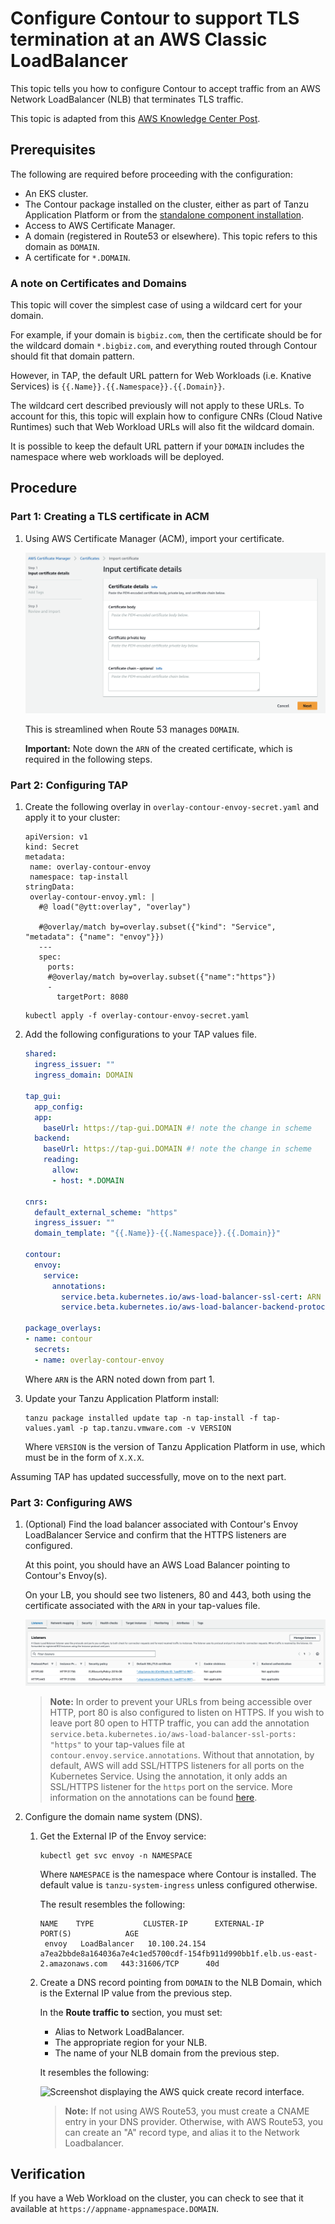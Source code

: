 # Configure Contour to support TLS termination at an AWS Classic LoadBalancer

This topic tells you how to configure Contour to accept traffic from an AWS 
Network LoadBalancer (NLB) that terminates TLS traffic.

This topic is adapted from this [AWS Knowledge Center Post](https://repost.aws/knowledge-center/terminate-https-traffic-eks-acm).

## <a id="prereqs"></a>Prerequisites

The following are required before proceeding with the configuration: 

- An EKS cluster.
- The Contour package installed on the cluster, either as part of Tanzu Application Platform or from the [standalone component installation](install.hbs.md).
- Access to AWS Certificate Manager.
- A domain (registered in Route53 or elsewhere). This topic refers to this domain as `DOMAIN`.
- A certificate for `*.DOMAIN`.

### <a id="domain-for-certificate"></a> A note on Certificates and Domains

This topic will cover the simplest case of using a wildcard cert for your domain.

For example, if your domain is `bigbiz.com`, then the certificate should be for the wildcard domain `*.bigbiz.com`, and everything routed through Contour should fit that domain pattern.

However, in TAP, the default URL pattern for Web Workloads (i.e. Knative Services) is `{{.Name}}.{{.Namespace}}.{{.Domain}}`.

The wildcard cert described previously will not apply to these URLs. To account for this, this topic will explain how to configure CNRs (Cloud Native Runtimes) such that Web Workload URLs will also fit the wildcard domain.

It is possible to keep the default URL pattern if your `DOMAIN` includes the namespace where web workloads will be deployed.

## <a id="procedure"></a>Procedure

### <a id="part1"></a>Part 1: Creating a TLS certificate in ACM

1. Using AWS Certificate Manager (ACM), import your certificate. 

    ![Image of ACM import certificate interface.](./images/aws-acm-import-certificate.png)
    
    This is streamlined when Route 53 manages `DOMAIN`.

    **Important:** Note down the `ARN` of the created certificate, which is required in the following steps.

### <a id="part2"></a>Part 2: Configuring TAP

1. Create the following overlay in `overlay-contour-envoy-secret.yaml` and apply it to your cluster:

   ```
   apiVersion: v1
   kind: Secret
   metadata:
    name: overlay-contour-envoy
    namespace: tap-install
   stringData:
    overlay-contour-envoy.yml: |
      #@ load("@ytt:overlay", "overlay")
   
      #@overlay/match by=overlay.subset({"kind": "Service", "metadata": {"name": "envoy"}})
      ---
      spec:
        ports:
        #@overlay/match by=overlay.subset({"name":"https"})
        -
          targetPort: 8080
   ```

   ```
   kubectl apply -f overlay-contour-envoy-secret.yaml
   ```

1. Add the following configurations to your TAP values file.

   ```yaml
   shared:
     ingress_issuer: ""
     ingress_domain: DOMAIN
   
   tap_gui:
     app_config:
     app:
       baseUrl: https://tap-gui.DOMAIN #! note the change in scheme
     backend:
       baseUrl: https://tap-gui.DOMAIN #! note the change in scheme
       reading:
         allow:
         - host: *.DOMAIN 

   cnrs:
     default_external_scheme: "https"
     ingress_issuer: ""
     domain_template: "{{.Name}}-{{.Namespace}}.{{.Domain}}"

   contour:
     envoy:
       service:
         annotations:
           service.beta.kubernetes.io/aws-load-balancer-ssl-cert: ARN
           service.beta.kubernetes.io/aws-load-balancer-backend-protocol: http

   package_overlays:
   - name: contour
     secrets:
     - name: overlay-contour-envoy
   ```

   Where `ARN` is the ARN noted down from part 1.

1. Update your Tanzu Application Platform install:
 
    ```console
    tanzu package installed update tap -n tap-install -f tap-values.yaml -p tap.tanzu.vmware.com -v VERSION
    ```

    Where `VERSION` is the version of Tanzu Application Platform in use, which must be in the form of `X.X.X`.


Assuming TAP has updated successfully, move on to the next part.

### <a id="part3"></a> Part 3: Configuring AWS


1. (Optional) Find the load balancer associated with Contour's Envoy LoadBalancer Service and confirm that the HTTPS listeners are configured.
    
    At this point, you should have an AWS Load Balancer pointing to Contour's Envoy(s).

    On your LB, you should see two listeners, 80 and 443, both using the certificate associated with the `ARN` in your tap-values file.

    ![Image of listeners on AWS LB.](./images/aws-lb-https-listeners.png)

    > **Note:** In order to prevent your URLs from being accessible over HTTP, port 80 is also configured to listen on HTTPS. 
      If you wish to leave port 80 open to HTTP traffic, you can add the annotation `service.beta.kubernetes.io/aws-load-balancer-ssl-ports: "https"` to your tap-values file at `contour.envoy.service.annotations`.
      Without that annotation, by default, AWS will add SSL/HTTPS listeners for all ports on the Kubernetes Service. Using the annotation, it only adds an SSL/HTTPS listener for the `https` port on the service. More information on the annotations can be found [here](https://cloud-provider-aws.sigs.k8s.io/service_controller/).
    


1. Configure the domain name system (DNS).

    1. Get the External IP of the Envoy service:

        ```console
        kubectl get svc envoy -n NAMESPACE
        ```

        Where `NAMESPACE` is the namespace where Contour is installed. The default value is `tanzu-system-ingress` unless configured otherwise.

	      The result resembles the following:

        ```console
        NAME    TYPE           CLUSTER-IP      EXTERNAL-IP                                                                     PORT(S)            AGE
         envoy   LoadBalancer   10.100.24.154   a7ea2bbde8a164036a7e4c1ed5700cdf-154fb911d990bb1f.elb.us-east-2.amazonaws.com   443:31606/TCP      40d
        ```

    1. Create a DNS record pointing from `DOMAIN` to the NLB Domain, which is the External IP value from the previous step.


        In the **Route traffic to** section, you must set:

        - Alias to Network LoadBalancer.
        - The appropriate region for your NLB.
        - The name of your NLB domain from the previous step.

        It resembles the following:

        ![Screenshot displaying the AWS quick create record interface.](images/aws-dns-record.png)

	    >**Note:** If not using AWS Route53, you must create a CNAME entry in your DNS provider. Otherwise, with AWS Route53, you can create an "A" record type, and alias it to the Network Loadbalancer.

## <a id="verify"></a>Verification

If you have a Web Workload on the cluster, you can check to see that it available at `https://appname-appnamespace.DOMAIN`.